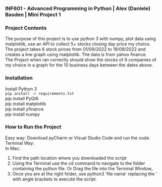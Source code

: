 ### INF601 - Advanced Programming in Python | Alex (Daniele) Basden | Mini Project 1

### Project Contents
The purpose of this project is to use python 3 with numpy, plot data using matplotlib, use an API to collect 5+ stocks closing day price my choice.  
The project takes 6 stock prices from 01/09/2022 to 19/09/2022 and creates a line graph using matplotlib. The data is from yahoo finance.  
The Project when ran correctly should show the stocks of 6 companies of my choice in a graph for the 10 business days between the dates above.

### Installation
Install Python 3  
`pip install -r requirements.txt`   
pip install PyQt6  
pip install matplotlib  
pip install yfinance  
pip install numpy   

### How to Run the Project
Easy way: Download pyCharm or Visual Studio Code and run the code.
Terminal Way:  
In Mac:  
1. Find the path location where you downloaded the script
2. Using the Terminal use the cd command to navigate to the folder containing the python file. Or Drag the file into the Terminal Window,.
3. Once you are at the right folder, use python3 'file name' replacing the ' with angle brackets to execute the script. 

